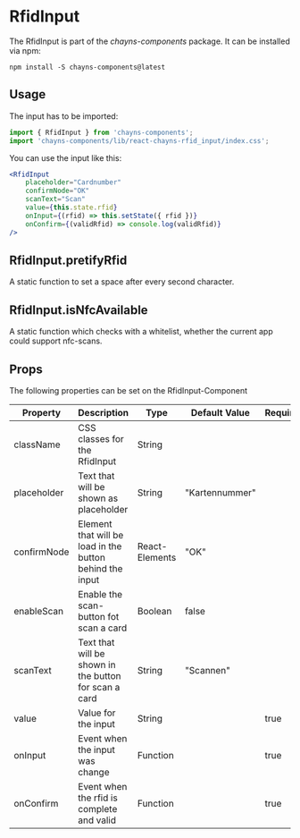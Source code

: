 # RfidInput #

The RfidInput is part of the *chayns-components* package. It can be installed via npm:

    npm install -S chayns-components@latest


## Usage ##

The input has to be imported:

```jsx harmony
import { RfidInput } from 'chayns-components';
import 'chayns-components/lib/react-chayns-rfid_input/index.css';
```


You can use the input like this:

```jsx harmony
<RfidInput 
    placeholder="Cardnumber"
    confirmNode="OK"
    scanText="Scan"
    value={this.state.rfid}
    onInput={(rfid) => this.setState({ rfid })}
    onConfirm={(validRfid) => console.log(validRfid)}
/>
```


## RfidInput.pretifyRfid ##

A static function to set a space after every second character. 


## RfidInput.isNfcAvailable ##

A static function which checks with a whitelist, whether the current app could support nfc-scans. 


## Props ##

The following properties can be set on the RfidInput-Component

| **Property** | **Description**                                           | **Type**       | **Default Value** | **Required** |
| ------------ | --------------------------------------------------------- | -------------- | ----------------- | ------------ |
| className    | CSS classes for the RfidInput                             | String         |                   |              |
| placeholder  | Text that will be shown as placeholder                    | String         | "Kartennummer"    |              |
| confirmNode  | Element that will be load in the button behind the input  | React-Elements | "OK"              |              |
| enableScan   | Enable the scan-button fot scan a card                    | Boolean        | false             |              |
| scanText     | Text that will be shown in the button for scan a card     | String         | "Scannen"         |              |
| value        | Value for the input                                       | String         |                   | true         |
| onInput      | Event when the input was change                           | Function       |                   | true         |
| onConfirm    | Event when the rfid is complete and valid                 | Function       |                   | true         |
